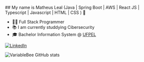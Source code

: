<!-- Presentation -->
<p>
  ## My name is Matheus Leal
  (Java | Spring Boot | AWS | React JS | Typescript | Javascript | HTML | CSS ) 🚀

  - 👩‍💻 Full Stack Programmer
  - 📚 I am currently studdying Cibersecurity
  - 🎓 Bachelor Information System @ [UFPEL](https://projecao.br/faculdade)

</p>

<!-- Links -->
[![LinkedIn](https://img.shields.io/badge/LinkedIn-0077B5?style=for-the-badge&logo=linkedin&logoColor=white)](https://www.linkedin.com/in/matheusleal98/)

<!-- GithubStats -->
![VariableBee GitHub stats](https://github-readme-stats.vercel.app/api?username=variablebee&show_icons=true&theme=gotham)
